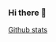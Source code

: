 ### Hi there 👋

[Github stats](https://github-readme-stats.vercel.app/api?username=anonymousdaisy5&theme=highcontrast&show_icons=true&count_private=true)

<!--
**anonymousdaisy5/anonymousdaisy5** is a ✨ _special_ ✨ repository because its `README.md` (this file) appears on your GitHub profile.

Here are some ideas to get you started:

- 🔭 I’m currently working on ...
- 🌱 I’m currently learning ...
- 👯 I’m looking to collaborate on ...
- 🤔 I’m looking for help with ...
- 💬 Ask me about ...
- 📫 How to reach me: ...
- 😄 Pronouns: ...
- ⚡ Fun fact: ...
-->
